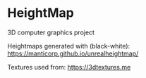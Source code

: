 # HeightMap
3D computer graphics project

Heightmaps generated with (black-white):
https://manticorp.github.io/unrealheightmap/

Textures used from:
https://3dtextures.me

